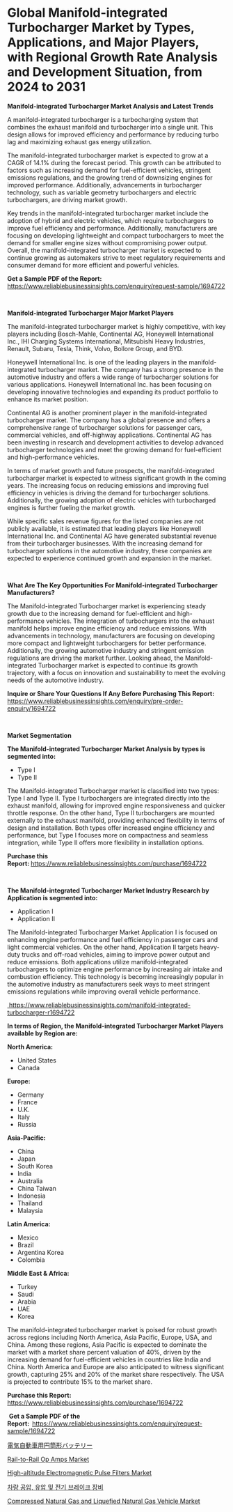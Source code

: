 <p><h1>Global Manifold-integrated Turbocharger Market by Types, Applications, and Major Players, with Regional Growth Rate Analysis and Development Situation, from 2024 to 2031</h1></p><p><strong>Manifold-integrated Turbocharger Market Analysis and Latest Trends</strong></p>
<p><p>A manifold-integrated turbocharger is a turbocharging system that combines the exhaust manifold and turbocharger into a single unit. This design allows for improved efficiency and performance by reducing turbo lag and maximizing exhaust gas energy utilization.</p><p>The manifold-integrated turbocharger market is expected to grow at a CAGR of 14.1% during the forecast period. This growth can be attributed to factors such as increasing demand for fuel-efficient vehicles, stringent emissions regulations, and the growing trend of downsizing engines for improved performance. Additionally, advancements in turbocharger technology, such as variable geometry turbochargers and electric turbochargers, are driving market growth.</p><p>Key trends in the manifold-integrated turbocharger market include the adoption of hybrid and electric vehicles, which require turbochargers to improve fuel efficiency and performance. Additionally, manufacturers are focusing on developing lightweight and compact turbochargers to meet the demand for smaller engine sizes without compromising power output. Overall, the manifold-integrated turbocharger market is expected to continue growing as automakers strive to meet regulatory requirements and consumer demand for more efficient and powerful vehicles.</p></p>
<p><strong>Get a Sample PDF of the Report:&nbsp;</strong> <a href="https://www.reliablebusinessinsights.com/enquiry/request-sample/1694722">https://www.reliablebusinessinsights.com/enquiry/request-sample/1694722</a></p>
<p>&nbsp;</p>
<p><strong>Manifold-integrated Turbocharger Major Market Players</strong></p>
<p><p>The manifold-integrated turbocharger market is highly competitive, with key players including Bosch-Mahle, Continental AG, Honeywell International Inc., IHI Charging Systems International, Mitsubishi Heavy Industries, Renault, Subaru, Tesla, Think, Volvo, Bollore Group, and BYD.</p><p>Honeywell International Inc. is one of the leading players in the manifold-integrated turbocharger market. The company has a strong presence in the automotive industry and offers a wide range of turbocharger solutions for various applications. Honeywell International Inc. has been focusing on developing innovative technologies and expanding its product portfolio to enhance its market position.</p><p>Continental AG is another prominent player in the manifold-integrated turbocharger market. The company has a global presence and offers a comprehensive range of turbocharger solutions for passenger cars, commercial vehicles, and off-highway applications. Continental AG has been investing in research and development activities to develop advanced turbocharger technologies and meet the growing demand for fuel-efficient and high-performance vehicles.</p><p>In terms of market growth and future prospects, the manifold-integrated turbocharger market is expected to witness significant growth in the coming years. The increasing focus on reducing emissions and improving fuel efficiency in vehicles is driving the demand for turbocharger solutions. Additionally, the growing adoption of electric vehicles with turbocharged engines is further fueling the market growth.</p><p>While specific sales revenue figures for the listed companies are not publicly available, it is estimated that leading players like Honeywell International Inc. and Continental AG have generated substantial revenue from their turbocharger businesses. With the increasing demand for turbocharger solutions in the automotive industry, these companies are expected to experience continued growth and expansion in the market.</p></p>
<p>&nbsp;</p>
<p><strong>What Are The Key Opportunities For Manifold-integrated Turbocharger Manufacturers?</strong></p>
<p><p>The Manifold-integrated Turbocharger market is experiencing steady growth due to the increasing demand for fuel-efficient and high-performance vehicles. The integration of turbochargers into the exhaust manifold helps improve engine efficiency and reduce emissions. With advancements in technology, manufacturers are focusing on developing more compact and lightweight turbochargers for better performance. Additionally, the growing automotive industry and stringent emission regulations are driving the market further. Looking ahead, the Manifold-integrated Turbocharger market is expected to continue its growth trajectory, with a focus on innovation and sustainability to meet the evolving needs of the automotive industry.</p></p>
<p><strong>Inquire or Share Your Questions If Any Before Purchasing This Report:</strong> <a href="https://www.reliablebusinessinsights.com/enquiry/pre-order-enquiry/1694722">https://www.reliablebusinessinsights.com/enquiry/pre-order-enquiry/1694722</a></p>
<p>&nbsp;</p>
<p><strong>Market Segmentation</strong></p>
<p><strong>The Manifold-integrated Turbocharger Market Analysis by types is segmented into:</strong></p>
<p><ul><li>Type I</li><li>Type II</li></ul></p>
<p><p>The Manifold-integrated Turbocharger market is classified into two types: Type I and Type II. Type I turbochargers are integrated directly into the exhaust manifold, allowing for improved engine responsiveness and quicker throttle response. On the other hand, Type II turbochargers are mounted externally to the exhaust manifold, providing enhanced flexibility in terms of design and installation. Both types offer increased engine efficiency and performance, but Type I focuses more on compactness and seamless integration, while Type II offers more flexibility in installation options.</p></p>
<p><strong>Purchase this Report:&nbsp;</strong><a href="https://www.reliablebusinessinsights.com/purchase/1694722">https://www.reliablebusinessinsights.com/purchase/1694722</a></p>
<p>&nbsp;</p>
<p><strong>The Manifold-integrated Turbocharger Market Industry Research by Application is segmented into:</strong></p>
<p><ul><li>Application I</li><li>Application II</li></ul></p>
<p><p>The Manifold-integrated Turbocharger Market Application I is focused on enhancing engine performance and fuel efficiency in passenger cars and light commercial vehicles. On the other hand, Application II targets heavy-duty trucks and off-road vehicles, aiming to improve power output and reduce emissions. Both applications utilize manifold-integrated turbochargers to optimize engine performance by increasing air intake and combustion efficiency. This technology is becoming increasingly popular in the automotive industry as manufacturers seek ways to meet stringent emissions regulations while improving overall vehicle performance.</p></p>
<p><a href="https://www.reliablebusinessinsights.com/manifold-integrated-turbocharger-r1694722">&nbsp;https://www.reliablebusinessinsights.com/manifold-integrated-turbocharger-r1694722</a></p>
<p><strong>In terms of Region, the Manifold-integrated Turbocharger Market Players available by Region are:</strong></p>
<p>
    <p> <strong> North America: </strong>
        <ul>
            <li>United States</li>
            <li>Canada</li>
        </ul>
        </p> 
    <p> <strong> Europe: </strong>
        <ul>
            <li>Germany</li>
            <li>France</li>
            <li>U.K.</li>
            <li>Italy</li>
            <li>Russia</li>
        </ul>
        </p> 
    <p> <strong> Asia-Pacific: </strong>
        <ul>
            <li>China</li>
            <li>Japan</li>
            <li>South Korea</li>
            <li>India</li>
            <li>Australia</li>
            <li>China Taiwan</li>
            <li>Indonesia</li>
            <li>Thailand</li>
            <li>Malaysia</li>
        </ul>
        </p> 
    <p> <strong> Latin America: </strong>
        <ul>
            <li>Mexico</li>
            <li>Brazil</li>
            <li>Argentina Korea</li>
            <li>Colombia</li>
        </ul>
        </p> 
    <p> <strong> Middle East & Africa: </strong>
        <ul>
            <li>Turkey</li>
            <li>Saudi</li>
            <li>Arabia</li>
            <li>UAE</li>
            <li>Korea</li>
        </ul>
    </p>
    </p>
<p><p>The manifold-integrated turbocharger market is poised for robust growth across regions including North America, Asia Pacific, Europe, USA, and China. Among these regions, Asia Pacific is expected to dominate the market with a market share percent valuation of 40%, driven by the increasing demand for fuel-efficient vehicles in countries like India and China. North America and Europe are also anticipated to witness significant growth, capturing 25% and 20% of the market share respectively. The USA is projected to contribute 15% to the market share.</p></p>
<p><strong>Purchase this Report: </strong><a href="https://www.reliablebusinessinsights.com/purchase/1694722">https://www.reliablebusinessinsights.com/purchase/1694722</a></p>
<p>&nbsp;<strong>Get a Sample PDF of the Report:&nbsp;&nbsp;</strong><a href="https://www.reliablebusinessinsights.com/enquiry/request-sample/1694722">https://www.reliablebusinessinsights.com/enquiry/request-sample/1694722</a></p>
<p><strong></strong></p>
<p><p><a href="https://github.com/tubbs463/Market-Research-Report-List-1/blob/main/4272777103042.md">電気自動車用円筒形バッテリー</a></p><p><a href="https://issuu.com/reportprime-2/docs/rail-to-rail-op-amps-market-size-2030.pptx">Rail-to-Rail Op Amps Market</a></p><p><a href="https://github.com/LeilaniWyman2021/Market-Research-Report-List-1/blob/main/high-altitude-electromagnetic-pulse-filters-market.md">High-altitude Electromagnetic Pulse Filters Market</a></p><p><a href="https://github.com/valroy852/Market-Research-Report-List-1/blob/main/103579396528.md">차량 공압, 유압 및 전기 브레이크 장비</a></p><p><a href="https://github.com/okotobwrhuteie/Market-Research-Report-List-2/blob/main/compressed-natural-gas-and-liquefied-natural-gas-vehicle-market.md">Compressed Natural Gas and Liquefied Natural Gas Vehicle Market</a></p></p>